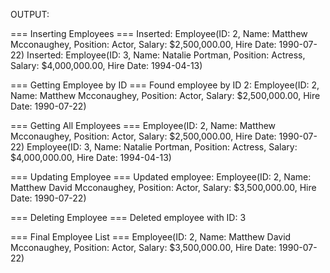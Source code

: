 OUTPUT:

=== Inserting Employees ===
Inserted: Employee(ID: 2, Name: Matthew Mcconaughey, Position: Actor, Salary: $2,500,000.00, Hire Date: 1990-07-22)
Inserted: Employee(ID: 3, Name: Natalie Portman, Position: Actress, Salary: $4,000,000.00, Hire Date: 1994-04-13)

=== Getting Employee by ID ===
Found employee by ID 2: Employee(ID: 2, Name: Matthew Mcconaughey, Position: Actor, Salary: $2,500,000.00, Hire Date: 1990-07-22)

=== Getting All Employees ===
Employee(ID: 2, Name: Matthew Mcconaughey, Position: Actor, Salary: $2,500,000.00, Hire Date: 1990-07-22)
Employee(ID: 3, Name: Natalie Portman, Position: Actress, Salary: $4,000,000.00, Hire Date: 1994-04-13)

=== Updating Employee ===
Updated employee: Employee(ID: 2, Name: Matthew David Mcconaughey, Position: Actor, Salary: $3,500,000.00, Hire Date: 1990-07-22)

=== Deleting Employee ===
Deleted employee with ID: 3

=== Final Employee List ===
Employee(ID: 2, Name: Matthew David Mcconaughey, Position: Actor, Salary: $3,500,000.00, Hire Date: 1990-07-22)
